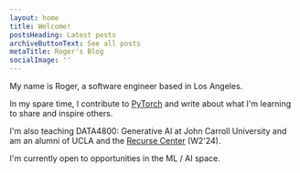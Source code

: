```yaml
---
layout: home
title: Welcome!
postsHeading: Latest posts
archiveButtonText: See all posts
metaTitle: Roger's Blog
socialImage: ''
---
```

My name is Roger, a software engineer based in Los Angeles.

In my spare time, I contribute to [PyTorch](https://github.com/pytorch/pytorch/) and write about what I'm learning to share and inspire others.

I'm also teaching DATA4800: Generative AI at John Carroll University and am an alumni of UCLA and the [Recurse Center](https://www.recurse.com/) (W2'24).

I'm currently open to opportunities in the ML / AI space.
